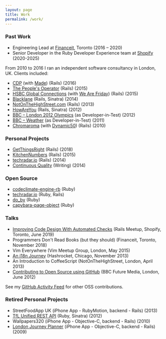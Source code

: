 ```yaml
---
layout: page
title: Work
permalink: /work/
---
```


### Past Work

* Engineering Lead at [Financeit], Toronto (2016 – 2020)
* Senior Developer in the Ruby Developer Experience team at [Shopify] (2020-2025)

From 2010 to 2016 I ran an independent software consultancy in London, UK.
Clients included:

* [CDP] (with [Made]) (Rails) (2016)
* [The People's Operator] (Rails) (2015)
* [HSBC Global Connections] (with [We Are Friday]) (Rails) (2015)
* [Blacklane] (Rails, Sinatra) (2014)
* [NotOnTheHighStreet.com] (Rails) (2013)
* [HowAreYou] (Rails, Sinatra) (2012)
* [BBC – London 2012 Olympics] (as Developer-in-Test) (2012)
* [BBC – Weather] (as Developer-in-Test) (2011)
* [Chromaroma] (with [Dynamic50]) (Rails) (2010)

### Personal Projects

* [GetThingsRight] (Rails) (2018)
* [KitchenNumbers] (Rails) (2015)
* [techradar.io] (Rails) (2014)
* [Continuous Quality] (Writing) (2014)

### Open Source

* [codeclimate-engine-rb](https://github.com/andyw8/codeclimate-engine-rb) (Ruby)
* [techradar.io](https://github.com/andyw8/techradar) (Ruby, Rails)
* [do_by](https://github.com/andyw8/do_by) (Ruby)
* [capybara-page-object](https://github.com/andyw8/capybara-page-object) (Ruby)

### Talks

* [Improving Code Design With Automated Checks](https://www.slideshare.net/AndyWaite/improving-code-design-with-automated-checks) (Rails Meetup, Shopify, Toronto, June 2019)
* Programmers Don't Read Books (but they should) (Financeit, Toronto, November 2018)
* Vim Everywhere (Vim Meetup Group, London, May 2015)
* [An i18n Journey](http://www.slideshare.net/andyw8/an-i18njourney) (Hashrocket, Chicago, November 2013)
* An Introduction to CoffeeScript (NotOnTheHighStreet, London, April 2013)
* [Contributing to Open Source using GitHub](http://www.slideshare.net/andyw8/contributing-to-open-source-via-github) (BBC Future Media, London, June 2012)

See my [GitHub Activity Feed](https://github.com/andyw8?tab=activity) for other OSS contributions.

### Retired Personal Projects

* StreetFoodApp UK (iPhone App - RubyMotion, backend - Rails) (2013)
* [TfL Unified REST API] (Ruby, Sinatra) (2012)
* Wallpapers320 (iPhone App - Objective-C, backend - Rails) (2010)
* [London Journey Planner] (iPhone App - Objective-C, backend - Rails) (2009)

[Financeit]: https://www.financeit.io
[Shopify]: https://www.shopify.com
[Dynamic50]: https://github.com/dynamic50
[We Are Friday]: http://wearefriday.com
[CDP]: http://cdp.net
[The People's Operator]: http://www.tpo.com
[Continuous Quality]: http://continuous-quality.herokuapp.com
[GetThingsRight]: https://www.getthingsright.app/
[techradar.io]: http://techradar.io/
[HowAreYou]: https://web.archive.org/web/20141220050254/https://en-gb.howareyou.com/
[KitchenNumbers]: http://numbers.kitchen
[HSBC Global Connections]: https://globalconnections.hsbc.com/
[Blacklane]: https://www.blacklane.com/
[BBC – London 2012 Olympics]: http://www.bbc.co.uk/sport/0/olympics/2012/
[BBC – Weather]: http://www.bbc.co.uk/weather/
[NotOnTheHighStreet.com]: https://www.notonthehighstreet.com/
[Chromaroma]: https://www.chromaroma.com/
[London Journey Planner]: https://iphonelondonjourneyplanner.wordpress.com
[TfL Unified REST API]: http://tfl-api.herokuapp.com
[Scottish Museums Council]: https://web.archive.org/web/20021124210410/http://www.scottishmuseums.org.uk/
[Top Targets]: https://www.tes.co.uk/article.aspx?storycode=2382886
[SIMUL8]: http://www.simul8.com
[Made]: https://www.madetech.com
[Résumé (CV)]: http://cv.andywaite.com
[LinkedIn]: https://www.linkedin.com/in/andyw8/
